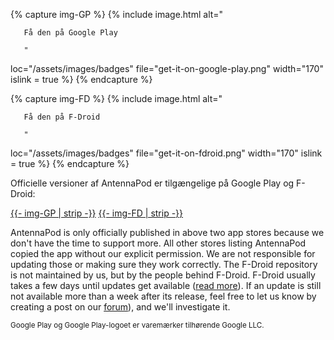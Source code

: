 {% capture img-GP %} {% include image.html alt="

       Få den på Google Play

       "

loc="/assets/images/badges" file="get-it-on-google-play.png" width="170" islink = true %} {% endcapture %}

{% capture img-FD %} {% include image.html alt="

       Få den på F-Droid

       "

loc="/assets/images/badges" file="get-it-on-fdroid.png" width="170" islink = true %} {% endcapture %}

Officielle versioner af AntennaPod er tilgængelige på Google Play og F-Droid:

<a href="https://play.google.com/store/apps/details?id=de.danoeh.antennapod" target="_blank">{{- img-GP | strip -}}</a> <a href="https://f-droid.org/packages/de.danoeh.antennapod" target="_blank">{{- img-FD | strip -}}</a>

AntennaPod is only officially published in above two app stores because we don't have the time to support more. All other stores listing AntennaPod copied the app without our explicit permission. We are not responsible for updating those or making sure they work correctly. The F-Droid repository is not maintained by us, but by the people behind F-Droid. F-Droid usually takes a few days until updates get available ([read more](/documentation/general/f-droid)). If an update is still not available more than a week after its release, feel free to let us know by creating a post on our [forum](https://forum.antennapod.org/)), and we'll investigate it.

<small>Google Play og Google Play-logoet er varemærker tilhørende Google LLC.</small>

